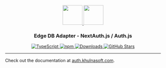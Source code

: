 <p align="center">
  <br/>
  <a href="https://auth.khulnasoft.com" target="_blank">
    <img height="64px" src="https://auth.khulnasoft.com/img/logo-sm.png" />
  </a>
  <a href="https://www.edgedb.com/" target="_blank">
    <img height="64px" src="https://auth.khulnasoft.com/img/adapters/edgedb.svg"/>
  </a>
  <h3 align="center"><b>Edge DB Adapter</b> - NextAuth.js / Auth.js</a></h3>
  <p align="center" style="align: center;">
    <a href="https://npm.im/@auth/edgedb-adapter">
      <img src="https://img.shields.io/badge/TypeScript-blue?style=flat-square" alt="TypeScript" />
    </a>
    <a href="https://npm.im/@auth/edgedb-adapter">
      <img alt="npm" src="https://img.shields.io/npm/v/@auth/edgedb-adapter?color=green&label=@auth/edgedb-adapter&style=flat-square">
    </a>
    <a href="https://www.npmtrends.com/@auth/edgedb-adapter">
      <img src="https://img.shields.io/npm/dm/@auth/edgedb-adapter?label=%20downloads&style=flat-square" alt="Downloads" />
    </a>
    <a href="https://github.com/khulnasoft/nextdev/stargazers">
      <img src="https://img.shields.io/github/stars/khulnasoft/nextdev?style=flat-square" alt="GitHub Stars" />
    </a>
  </p>
</p>

---

Check out the documentation at [auth.khulnasoft.com](https://auth.khulnasoft.com/reference/adapter/edgedb).
